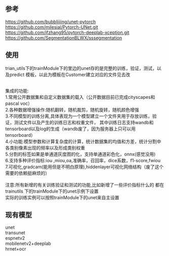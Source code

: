 ## 参考

https://github.com/bubbliiiing/unet-pytorch
https://github.com/milesial/Pytorch-UNet.git
https://github.com/jfzhang95/pytorch-deeplab-xception.git
https://github.com/SegmentationBLWX/sssegmentation


## 使用
trian_utils下的trainModule下的里边的unet存的是完整的训练，验证，测试，以及predict 模板，以此为模板在Customer建立对应的文件见去改<br>


<br>
集成的功能:<br>
   1.常用公开数据集和自定义数据集的载入（公开数据目前已完成cityscapes和pascal voc）<br>
   2.各种数据增强操作:随机翻转，随机裁剪，随机旋转，随机颜色增强<br>
   3.不同模型的训练分离,具体表现为一个模型建立一个文件夹用于存放训练，验证，测试文件以及产生的训练日志和权重文件，
   其中训练日志支持wandb和tensorboard以及log的生成（wandb废了，因为服务器上只可以用tensorboard）<br>
   4.小功能:模型参数和计算复杂度的计算，统计数据集的均值和方差，统计分割中各类别像素出现的频率以及形成类别权重<br>
   5.分割的标签如果是单通道灰度图的化，支持单通道彩色化，onnx(感觉没用)<br>
   6.支持多种评价指标:iou ,miou,oa,准确率，召回率，dice系数，f1-score,fwiou<br>
   7.可视化,gradcam(能用但是不明白原理),hiddenlayer可视化网络结构（废了这个需要的依赖挺麻烦的）<br>
 
 
<br>
注意:所有新增的有关训练验证和测试的功能,比如新增了一些评价指标什么的 都在trainutils 下的trainModule下的unet示例下设置<br>
实际的训练实例可以按照trainModule下的unet来自主设置<br>


## 现有模型
unet<br>
transunet<br>
espnetv2<br>
mobilenetv2+deeplab<br>
hrnet+ocr<br>
